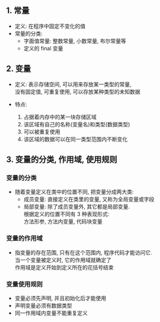 ## 1. 常量 
- 定义: 在程序中固定不变化的值        
- 常量的分类:  
  - 字面值常量: 整数常量, 小数常量, 布尔常量等
  - 定义的 final 变量


## 2. 变量
- 定义: 
  表示存储空间, 可以用来存放某一类型的常量,  
  没有固定值, 可重复使用, 可以存放某种类型的未知数据

- 特点:
  1. 占据着内存中的某一块存储区域
  2. 该区域有自己的名称(变量名)和类型(数据类型)
  3. 可以被重复使用
  4. 该区域的数据可以在同一类型范围内不断变化

## 3. 变量的分类, 作用域, 使用规则
### 变量的分类
- 随着变量定义在类中的位置不同, 把变量分成两大类:
  - 成员变量: 直接定义在类里的变量, 又称为全局变量或字段
  - 局部变量: 除了成员变量外, 其它都是局部变量.  
    根据定义的位置不同有 3 种表现形式:  
    方法形参, 方法内变量, 代码块变量 

### 变量的作用域
- 指变量的存在范围, 只有在这个范围内, 程序代码才能访问它.  
  当一个变量被定义时, 它的作用域就确定了  
  作用域是定义开始到定义所在的花括号结束

### 变量使用规则
- 变量必须先声明, 并且初始化后才能使用
- 声明变量必须有数据类型
- 同一作用域内变量不能重复定义